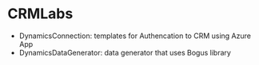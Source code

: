 # CRMLabs
- DynamicsConnection: templates for Authencation to CRM using Azure App
- DynamicsDataGenerator: data generator that uses Bogus library
